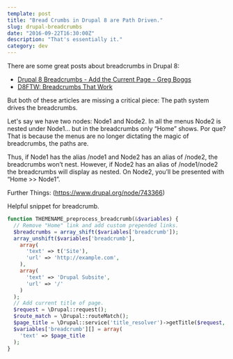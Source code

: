 ```yaml
---
template: post
title: "Bread Crumbs in Drupal 8 are Path Driven."
slug: drupal-breadcrumbs
date: "2016-09-22T16:30:00Z"
description: "That's essentially it."
category: dev
---
```

There are some great posts about breadcrumbs in Drupal 8:

- [Drupal 8 Breadcrumbs - Add the Current Page - Greg Boggs](http://www.gregboggs.com/drupal8-breadcrumbs/)
- [D8FTW: Breadcrumbs That Work](https://www.palantir.net/blog/d8ftw-breadcrumbs-work)

But both of these articles are missing a critical piece: The path system drives
the breadcrumbs.

Let's say we have two nodes: Node1 and Node2. In all the menus Node2 is nested under Node1… but in the breadcrumbs only “Home” shows. Por que? That is because the menus are no longer dictating the magic of breadcrumbs, the paths are.

Thus, if Node1 has the alias /node1 and Node2 has an alias of /node2, the breadcrumbs won’t nest. However, if Node2 has an alias of /node1/node2 the breadcrumbs will display as nested. On Node2, you’ll be presented with “Home >> Node1”.

Further Things: (https://www.drupal.org/node/743366)

Helpful snippet for breadcrumb.

```php
function THEMENAME_preprocess_breadcrumb(&$variables) {
  // Remove "Home" link and add custom prepended links.
  $breadcrumbs = array_shift($variables['breadcrumb']);
  array_unshift($variables['breadcrumb'],
    array(
      'text' => t('Site'),
      'url' => 'http://example.com',
    ),
    array(
      'text' => 'Drupal Subsite',
      'url' => '/'
    )
  );
  // Add current title of page.
  $request = \Drupal::request();
  $route_match = \Drupal::routeMatch();
  $page_title = \Drupal::service('title_resolver')->getTitle($request, $route_match->getRouteObject());
  $variables['breadcrumb'][] = array(
    'text' => $page_title
  );
}
```


